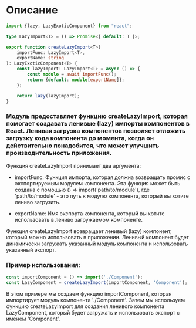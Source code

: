 # Описание

```typescript
import {lazy, LazyExoticComponent} from "react";

type LazyImport<T> = () => Promise<{ default: T }>;

export function createLazyImport<T>(
    importFunc: LazyImport<T>,
    exportName: string
): LazyExoticComponent<T> {
    const lazyImport: LazyImport<T> = async () => {
        const module = await importFunc();
        return {default: module[exportName]};
    };

    return lazy(lazyImport);
}
```

### Модуль предоставляет функцию createLazyImport, которая помогает создавать ленивые (lazy) импорты компонентов в React. Ленивая загрузка компонентов позволяет отложить загрузку кода компонента до момента, когда он действительно понадобится, что может улучшить производительность приложения.

Функция createLazyImport принимает два аргумента:

* importFunc: Функция импорта, которая должна возвращать промис с экспортируемым модулем компонента. Эта функция может быть создана с помощью () => import('path/to/module'), где 'path/to/module' - это путь к модулю компонента, который вы хотите лениво загрузить.

* exportName: Имя экспорта компонента, который вы хотите использовать в лениво загружаемом компоненте.

Функция createLazyImport возвращает ленивый (lazy) компонент, который можно использовать в приложении. Ленивый компонент будет динамически загружать указанный модуль компонента и использовать указанный экспорт.

### Пример использования:

```typescript
const importComponent = () => import('./Component');
const LazyComponent = createLazyImport(importComponent, 'Component');
```

В этом примере мы создаем функцию importComponent, которая импортирует модуль компонента './Component'. Затем мы используем функцию createLazyImport для создания ленивого компонента LazyComponent, который будет загружать и использовать экспорт с именем 'Component'.
